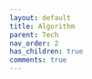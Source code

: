 ```yaml
---
layout: default
title: Algorithm
parent: Tech
nav_order: 2
has_children: true
comments: true
---
```

